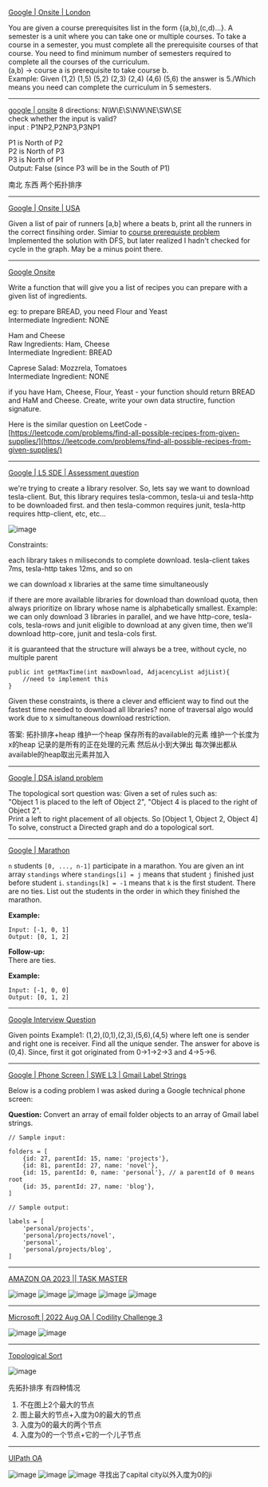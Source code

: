 [Google | Onsite | London](https://leetcode.com/discuss/interview-question/2304772/Google-or-Onsite-or-London)

You are given a course prerequisites list in the form {(a,b),(c,d)...}. A semester is a unit where you can take one or multiple courses. To take a course in a semester, you must complete all the prerequisite courses of that course. You need to find minimum number of semesters required to complete all the courses of the curriculum.  
(a,b) -> course a is prerequisite to take course b.  
Example: Given (1,2) (1,5) (5,2) (2,3) (2,4) (4,6) (5,6) the answer is 5./Which means you need can complete the curriculum in 5 semesters.

------

[google | onsite](https://leetcode.com/discuss/interview-question/1999138/google-or-onsite)
8 directions: N\W\E\S\NW\NE\SW\SE  
check whether the input is valid?  
input : P1NP2,P2NP3,P3NP1

P1 is North of P2  
P2 is North of P3  
P3 is North of P1  
Output: False (since P3 will be in the South of P1)

南北 东西 两个拓扑排序

---------------

[Google | Onsite | USA](https://leetcode.com/discuss/interview-question/1856575/Google-or-Onsite-or-USA)

Given a list of pair of runners [a,b] where a beats b, print all the runners in the correct finsihing order. Simiar to [course prerequiste problem](https://leetcode.com/problems/course-schedule-ii/)  
Implemented the solution with DFS, but later realized I hadn't checked for cycle in the graph. May be a minus point there.

----------------

[Google Onsite](https://leetcode.com/discuss/interview-question/1504849/Google-Onsite)

Write a function that will give you a list of recipes you can prepare with a given list of ingredients.

eg: to prepare BREAD, you need Flour and Yeast  
Intermediate Ingredient: NONE

Ham and Cheese  
Raw Ingredients: Ham, Cheese  
Intermediate Ingredient: BREAD

Caprese Salad: Mozzrela, Tomatoes  
Intermediate Ingredient: NONE

if you have Ham, Cheese, Flour, Yeast - your function should return BREAD and HaM and Cheese. Create, write your own data structire, function signature.

Here is the similar question on LeetCode - [https://leetcode.com/problems/find-all-possible-recipes-from-given-supplies/](https://leetcode.com/problems/find-all-possible-recipes-from-given-supplies/)

----------------

[Google | L5 SDE | Assessment question](https://leetcode.com/discuss/interview-question/2535666/Google-or-L5-SDE-or-Assessment-question)

we're trying to create a library resolver. So, lets say we want to download tesla-client. But, this library requires tesla-common, tesla-ui and tesla-http to be downloaded first. and then tesla-common requires junit, tesla-http requires http-client, etc, etc...

![image](https://assets.leetcode.com/users/images/fc1e3f1d-9a01-4be5-ba74-d4bb402c72ec_1662396425.7665935.png)

Constraints:

each library takes n miliseconds to complete download. tesla-client takes 7ms, tesla-http takes 12ms, and so on

we can download x libraries at the same time simultaneously

if there are more available libraries for download than download quota, then always prioritize on library whose name is alphabetically smallest. Example: we can only download 3 libraries in parallel, and we have http-core, tesla-cols, tesla-rows and junit eligible to download at any given time, then we'll download http-core, junit and tesla-cols first.

it is guaranteed that the structure will always be a tree, without cycle, no multiple parent

```
public int getMaxTime(int maxDownload, AdjacencyList adjList){
	//need to implement this 
}

```

Given these constraints, is there a clever and efficient way to find out the fastest time needed to download all libraries? none of traversal algo would work due to x simultaneous download restriction.

答案: 拓扑排序+heap
维护一个heap 保存所有的available的元素
维护一个长度为x的heap 记录的是所有的正在处理的元素 然后从小到大弹出 每次弹出都从available的heap取出元素并加入

---------

[Google | DSA island problem](https://leetcode.com/discuss/interview-question/2545702/Google-or-DSA-island-problem)

The topological sort question was: Given a set of rules such as:  
"Object 1 is placed to the left of Object 2", "Object 4 is placed to the right of Object 2".  
Print a left to right placement of all objects. So [Object 1, Object 2, Object 4]  
To solve, construct a Directed graph and do a topological sort.

---------

[Google | Marathon](https://leetcode.com/discuss/interview-question/355686/Google-or-Marathon)

`n`  students  `[0, ..., n-1]`  participate in a marathon. You are given an int array  `standings`  where  `standings[i] = j`  means that student  `j`  finished just before student  `i`.  `standings[k] = -1`  means that  `k`  is the first student. There are no ties. List out the students in the order in which they finished the marathon.

**Example:**

```
Input: [-1, 0, 1]
Output: [0, 1, 2]

```

**Follow-up:**  
There are ties.

**Example:**

```
Input: [-1, 0, 0]
Output: [0, 1, 2]
```

------------

[Google Interview Question](https://leetcode.com/discuss/interview-question/1876706/Google-Interview-Question)

Given points Example1: (1,2),(0,1),(2,3),(5,6),(4,5) where left one is sender and right one is receiver. Find all the unique sender. The answer for above is (0,4). Since, first it got originated from 0->1->2->3 and 4->5->6.

--------

[Google | Phone Screen | SWE L3 | Gmail Label Strings](https://leetcode.com/discuss/interview-question/1717614/Google-or-Phone-Screen-or-SWE-L3-or-Gmail-Label-Strings)

Below is a coding problem I was asked during a Google technical phone screen:

**Question:**  Convert an array of email folder objects to an array of Gmail label strings.

```
// Sample input:

folders = [
    {id: 27, parentId: 15, name: 'projects'},
    {id: 81, parentId: 27, name: 'novel'},
    {id: 15, parentId: 0, name: 'personal'}, // a parentId of 0 means root
    {id: 35, parentId: 27, name: 'blog'},
]

// Sample output:

labels = [
    'personal/projects',
    'personal/projects/novel',
    'personal',
    'personal/projects/blog',
]
```

------------

[AMAZON OA 2023 || TASK MASTER](https://leetcode.com/discuss/interview-question/2615836/AMAZON-OA-2023-oror-TASK-MASTER)

![image](https://assets.leetcode.com/users/images/b95bf162-0ce7-453f-ba7a-47412ab560b7_1663978336.778409.png)
![image](https://assets.leetcode.com/users/images/d094f9d1-6906-41be-9075-0a0f922431cf_1663978343.718417.png)
![image](https://assets.leetcode.com/users/images/fc067582-cb3a-41c9-b551-9fa706bf28fa_1663978351.310015.png)
![image](https://assets.leetcode.com/users/images/e7d7c36f-f8b9-46ba-be10-a39a291e5334_1663978361.021239.png)
![image](https://assets.leetcode.com/users/images/cb748259-7ef0-4431-9dfc-ca3b548d2c77_1663978368.8857756.png)

---------------

[Microsoft | 2022 Aug OA | Codility Challenge 3](https://leetcode.com/discuss/interview-question/2450732/Microsoft-or-2022-Aug-OA-or-Codility-Challenge-3)

![image](https://assets.leetcode.com/users/images/c1bda41e-8fea-4ba2-aa2e-997c5ad9abb1_1660940007.4492052.jpeg)
![image](https://assets.leetcode.com/users/images/73762e85-6586-47c8-a3bb-5afb9370035f_1660940005.4988134.jpeg)

----------

[Topological Sort](https://leetcode.com/discuss/interview-question/1994436/Topological-Sort)

![image](https://assets.leetcode.com/users/images/5bfcfaa5-7747-472e-8992-9d99a006f1c4_1651330809.0534782.png)

先拓扑排序 有四种情况
1. 不在图上2个最大的节点
2. 图上最大的节点+入度为0的最大的节点
3. 入度为0的最大的两个节点
4. 入度为0的一个节点+它的一个儿子节点

-----------

[UIPath OA](https://leetcode.com/discuss/interview-question/2666678/UIPath-OA)

![image](https://assets.leetcode.com/users/images/63f3339c-a10d-481e-a59c-d2e444a6c018_1665023080.632994.png)
![image](https://assets.leetcode.com/users/images/bf82b4b3-53fb-4aa0-958f-06ed83ea9c97_1665023080.2529721.png)
![image](https://assets.leetcode.com/users/images/ba6b70f3-52ce-43cf-b45b-3e9f578f439b_1665023080.2944858.png)
寻找出了capital city以外入度为0的ji
<!--stackedit_data:
eyJoaXN0b3J5IjpbLTE5NzkxNDgzNzAsMTczNTcyMTIyMF19
-->